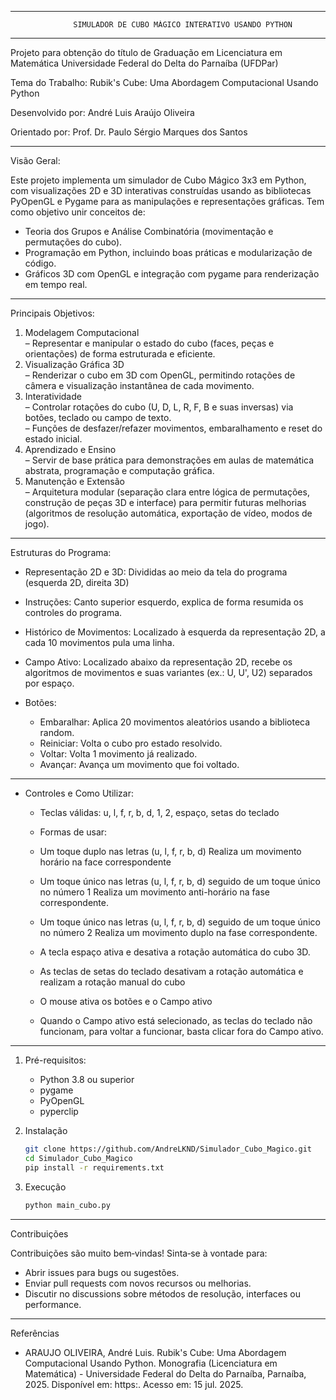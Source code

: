 ------------------------------------------------------------------------------------------------------------------------
				  SIMULADOR DE CUBO MÁGICO INTERATIVO USANDO PYTHON
------------------------------------------------------------------------------------------------------------------------

Projeto para obtenção do título de Graduação em Licenciatura em Matemática 
Universidade Federal do Delta do Parnaíba (UFDPar)

Tema do Trabalho: Rubik's Cube: Uma Abordagem Computacional Usando Python

Desenvolvido por: 
André Luis Araújo Oliveira  

Orientado por: 
Prof. Dr. Paulo Sérgio Marques dos Santos

------------------------------------------------------------------------------------------------------------------------

Visão Geral:

Este projeto implementa um simulador de Cubo Mágico 3x3 em Python, com visualizações 2D e 3D interativas construídas 
usando as bibliotecas PyOpenGL e Pygame para as manipulações e representações gráficas.
Tem como objetivo unir conceitos de:

- Teoria dos Grupos e Análise Combinatória (movimentação e permutações do cubo).  
- Programação em Python, incluindo boas práticas e modularização de código.  
- Gráficos 3D com OpenGL e integração com pygame para renderização em tempo real.

------------------------------------------------------------------------------------------------------------------------

Principais Objetivos:

1. Modelagem Computacional  
   – Representar e manipular o estado do cubo (faces, peças e orientações) de forma estruturada e eficiente.  
2. Visualização Gráfica 3D  
   – Renderizar o cubo em 3D com OpenGL, permitindo rotações de câmera e visualização instantânea de cada movimento.  
3. Interatividade  
   – Controlar rotações do cubo (U, D, L, R, F, B e suas inversas) via botões, teclado ou campo de texto.  
   – Funções de desfazer/refazer movimentos, embaralhamento e reset do estado inicial.  
4. Aprendizado e Ensino  
   – Servir de base prática para demonstrações em aulas de matemática abstrata, programação e computação gráfica.  
5. Manutenção e Extensão  
   – Arquitetura modular (separação clara entre lógica de permutações, construção de peças 3D e interface) para permitir 
futuras melhorias (algoritmos de resolução automática, exportação de vídeo, modos de jogo).

------------------------------------------------------------------------------------------------------------------------

Estruturas do Programa:

- Representação 2D e 3D:
Divididas ao meio da tela do programa (esquerda 2D, direita 3D)

- Instruções:
Canto superior esquerdo, explica de forma resumida os controles do programa.

- Histórico de Movimentos:
Localizado à esquerda da representação 2D, a cada 10 movimentos pula uma linha.

- Campo Ativo:
Localizado abaixo da representação 2D, recebe os algoritmos de movimentos e suas variantes (ex.: U, U', U2) 
separados por espaço.

- Botões:
	- Embaralhar:
	Aplica 20 movimentos aleatórios usando a biblioteca random.
	- Reiniciar:
	Volta o cubo pro estado resolvido.
	- Voltar:
	Volta 1 movimento já realizado.
	- Avançar:
	Avança um movimento que foi voltado.

------------------------------------------------------------------------------------------------------------------------

- Controles e Como Utilizar:
	- Teclas válidas: u, l, f, r, b, d, 1, 2, espaço, setas do teclado
	
	- Formas de usar:

	- Um toque duplo nas letras (u, l, f, r, b, d) Realiza um movimento horário na face correspondente
	- Um toque único nas letras (u, l, f, r, b, d) seguido de um toque único no número 1 Realiza um movimento 
	anti-horário na fase correspondente. 
	- Um toque único nas letras (u, l, f, r, b, d) seguido de um toque único no número 2 Realiza um movimento 
	duplo na fase correspondente.

	- A tecla espaço ativa e desativa a rotação automática do cubo 3D. 
	- As teclas de setas do teclado desativam a rotação automática e realizam a rotação manual do cubo

	- O mouse ativa os botões e o Campo ativo
	- Quando o Campo ativo está selecionado, as teclas do teclado não funcionam, para voltar a funcionar, basta
	clicar fora do Campo ativo.

------------------------------------------------------------------------------------------------------------------------

1. Pré-requisitos: 
	- Python 3.8 ou superior   
	- pygame 
	- PyOpenGL 
	- pyperclip

2. Instalação  
   ```bash
   git clone https://github.com/AndreLKND/Simulador_Cubo_Magico.git
   cd Simulador_Cubo_Magico
   pip install -r requirements.txt
   ```

3. Execução  
   ```bash
   python main_cubo.py
   ```

------------------------------------------------------------------------------------------------------------------------

Contribuições

Contribuições são muito bem‑vindas! Sinta‑se à vontade para:

- Abrir issues para bugs ou sugestões.  
- Enviar pull requests com novos recursos ou melhorias.  
- Discutir no discussions sobre métodos de resolução, interfaces ou performance.

------------------------------------------------------------------------------------------------------------------------

Referências

- ARAUJO OLIVEIRA, André Luis. Rubik's Cube: Uma Abordagem Computacional Usando Python. Monografia 
(Licenciatura em Matemática) - Universidade Federal do Delta do Parnaíba, Parnaíba, 2025. Disponível em: 
https:. Acesso em: 15 jul. 2025.

